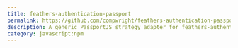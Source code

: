 ```yaml
---
title: feathers-authentication-passport
permalink: https://github.com/compwright/feathers-authentication-passport
description: A generic PassportJS strategy adapter for feathers-authentication
category: javascript:npm
---
```


